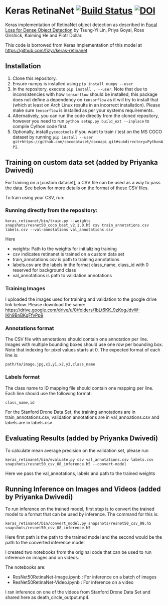 # Keras RetinaNet [![Build Status](https://travis-ci.org/fizyr/keras-retinanet.svg?branch=master)](https://travis-ci.org/fizyr/keras-retinanet) [![DOI](https://zenodo.org/badge/100249425.svg)](https://zenodo.org/badge/latestdoi/100249425)

Keras implementation of RetinaNet object detection as described in [Focal Loss for Dense Object Detection](https://arxiv.org/abs/1708.02002)
by Tsung-Yi Lin, Priya Goyal, Ross Girshick, Kaiming He and Piotr Dollár.

This code is borrowed from Keras Implementation of this model at https://github.com/fizyr/keras-retinanet

## Installation

1) Clone this repository.
2) Ensure numpy is installed using `pip install numpy --user`
3) In the repository, execute `pip install . --user`.
   Note that due to inconsistencies with how `tensorflow` should be installed,
   this package does not define a dependency on `tensorflow` as it will try to install that (which at least on Arch Linux results in an incorrect installation).
   Please make sure `tensorflow` is installed as per your systems requirements.
4) Alternatively, you can run the code directly from the cloned  repository, however you need to run `python setup.py build_ext --inplace` to compile Cython code first.
5) Optionally, install `pycocotools` if you want to train / test on the MS COCO dataset by running `pip install --user git+https://github.com/cocodataset/cocoapi.git#subdirectory=PythonAPI`.


## Training on custom data set (added by Priyanka Dwivedi)
For training on a [custom dataset], a CSV file can be used as a way to pass the data.
See below for more details on the format of these CSV files.


To train using your CSV, run:
### Running directly from the repository:
```
keras_retinanet/bin/train.py --weights snapshots/resnet50_coco_best_v2.1.0.h5 csv train_annotations.csv labels.csv --val-annotations val_annotations.csv
```

Here 
* weights: Path to the weights for initializing training
* csv indicates retinanet is trained on a custom data set
* train_annotations.csv is path to training annotations
* labels.csv are the labels in the format class_name, class_id with 0 reserved for background class
* val_annotations is path to validation annotations 

### Training Images
I uploaded the images used for training and validation to the google drive link below. Please download the same:
https://drive.google.com/drive/u/0/folders/1bLt6KK_9zKogJdvW-lKh9BnBKgFfvPp9

### Annotations format
The CSV file with annotations should contain one annotation per line.
Images with multiple bounding boxes should use one row per bounding box.
Note that indexing for pixel values starts at 0.
The expected format of each line is:
```
path/to/image.jpg,x1,y1,x2,y2,class_name
```

### Labels format
The class name to ID mapping file should contain one mapping per line.
Each line should use the following format:
```
class_name,id
```

For the Stanford Drone Data Set, the training annotations are in train_annotations.csv, validation annotations are in val_annoations.csv and labels are in labels.csv


## Evaluating Results (added by Priyanka Dwivedi)

To calculate mean average precision on the validation set, please run

```
keras_retinanet/bin/evaluate.py csv val_annotations.csv labels.csv snapshots/resnet50_csv_08_inference.h5 --convert-model
```

Here we pass the val_annotations, labels and path to the trained weights


## Running Inference on Images and Videos (added by Priyanka Dwivedi)

To run inference on the trained model, first step is to convert the trained model to a format that can be used by inference. The command for this is:

```
keras_retinanet/bin/convert_model.py snapshots/resnet50_csv_08.h5 snapshots/resnet50_csv_08_inference.h5 
```

Here first path is the path to the trained model and the second would be the path to the converted inference model

I created two notebooks from the original code that can be used to run inference on images and on videos.

The notebooks are:
* ResNet50RetinaNet-Image.ipynb : For inference on a batch of images
* ResNet50RetinaNet-Video.ipynb : For inference on a video

I ran inference on one of the videos from Stanford Drone Data Set and shared here as death_circle_output.mp4.

